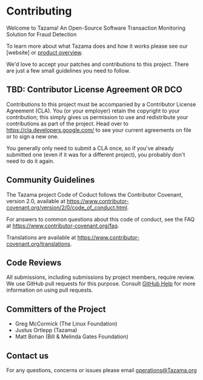 <!-- SPDX-License-Identifier: Apache-2.0 -->

# Contributing

Welcome to Tazama!  An Open-Source Software Transaction Monitoring Solution for Fraud Detection

To learn more about what Tazama does and how it works please see our [website] or [product overview](https://frmscoe.atlassian.net/wiki/spaces/FRMS/pages/6488065/Product+Overview). 

We'd love to accept your patches and contributions to this project. There are just a few small guidelines you need to follow.

## TBD: Contributor License Agreement OR DCO

Contributions to this project must be accompanied by a Contributor License
Agreement (CLA). You (or your employer) retain the copyright to your
contribution; this simply gives us permission to use and redistribute your
contributions as part of the project. Head over to
<https://cla.developers.google.com/> to see your current agreements on file or
to sign a new one.

You generally only need to submit a CLA once, so if you've already submitted one
(even if it was for a different project), you probably don't need to do it
again.

## Community Guidelines

The Tazama project Code of Coduct follows the Contributor Covenant, version 2.0, 
available at https://www.contributor-covenant.org/version/2/0/code_of_conduct.html.

For answers to common questions about this code of conduct, see the FAQ at https://www.contributor-covenant.org/faq. 

Translations are available at https://www.contributor-covenant.org/translations.

## Code Reviews

All submissions, including submissions by project members, require review. We
use GitHub pull requests for this purpose. Consult
[GitHub Help](https://help.github.com/articles/about-pull-requests/) for more
information on using pull requests.

## Committers of the Project

- Greg McCormick (The Linux Foundation)
- Justus Ortlepp (Tazama)
- Matt Bohan (Bill & Melinda Gates Foundation)

## Contact us

For any questions, concerns or issues please email operations@Tazama.org
